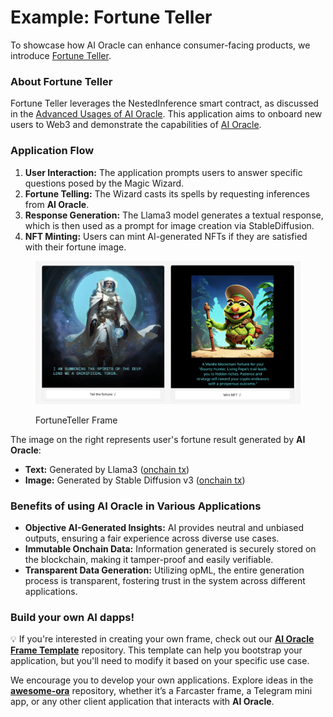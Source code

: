 # Example: Fortune Teller

To showcase how AI Oracle can enhance consumer-facing products, we introduce [Fortune Teller](https://github.com/hadzija7/fortune-teller-frame).

### About Fortune Teller

Fortune Teller leverages the NestedInference smart contract, as discussed in the [Advanced Usages of AI Oracle](../advance-intergrations.md). This application aims to onboard new users to Web3 and demonstrate the capabilities of [AI Oracle](https://ai.ora.io/).

### Application Flow

1. **User Interaction:** The application prompts users to answer specific questions posed by the Magic Wizard.
2. **Fortune Telling:** The Wizard casts its spells by requesting inferences from **AI Oracle**.
3. **Response Generation:** The Llama3 model generates a textual response, which is then used as a prompt for image creation via StableDiffusion.
4. **NFT Minting:** Users can mint AI-generated NFTs if they are satisfied with their fortune image.

<figure><img src="../../../.gitbook/assets/image (5).png" alt=""><figcaption><p>FortuneTeller Frame</p></figcaption></figure>

The image on the right represents user's fortune result generated by **AI Oracle**:

* **Text:** Generated by Llama3 ([onchain tx](https://sepolia.etherscan.io/tx/0xc0fea01a94e2df4ac37a4c914181ecba7b618e5bc19933f5ae2dfbef3525bbe4))
* **Image:** Generated by Stable Diffusion v3 ([onchain tx](https://sepolia.etherscan.io/tx/0xb4d1a57d24cceb8270ea96d5f1a817fefe0d6a09b1766b5c1502795529d1f2eb))

### Benefits of using AI Oracle in Various Applications

* **Objective AI-Generated Insights:** AI provides neutral and unbiased outputs, ensuring a fair experience across diverse use cases.
* **Immutable Onchain Data:** Information generated is securely stored on the blockchain, making it tamper-proof and easily verifiable.
* **Transparent Data Generation:** Utilizing opML, the entire generation process is transparent, fostering trust in the system across different applications.

### Build your own AI dapps!

💡 If you're interested in creating your own frame, check out our [**AI Oracle Frame Template**](https://github.com/ora-io/oao-frame-template) repository. This template can help you bootstrap your application, but you'll need to modify it based on your specific use case.

We encourage you to develop your own applications. Explore ideas in the [**awesome-ora**](https://github.com/ora-io/awesome-ora) repository, whether it’s a Farcaster frame, a Telegram mini app, or any other client application that interacts with **AI Oracle**.
